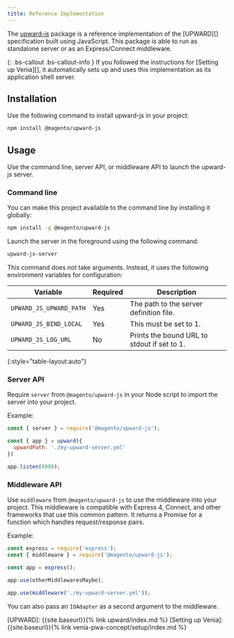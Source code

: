 ```yaml
---
title: Reference Implementation
---
```


The [upward-js][] package is a reference implementation of the [UPWARD][] specification built using JavaScript.
This package is able to run as standalone server or as an Express/Connect middleware.

{: .bs-callout .bs-callout-info }
If you followed the instructions for [Setting up Venia][], it automatically sets up and uses this implementation as its application shell server.

## Installation

Use the following command to install upward-js in your project:

```sh
npm install @magento/upward-js
```

## Usage

Use the command line, server API, or middleware API to launch the upward-js server.

### Command line

You can make this project available to the command line by installing it globally:

```sh
npm install -g @magento/upward-js
```

Launch the server in the foreground using the following command:

```sh
upward-js-server
```

This command does not take arguments.
Instead, it uses the following environment variables for configuration:

| Variable                | Required | Description                                 |
| ----------------------- | -------- | ------------------------------------------- |
| `UPWARD_JS_UPWARD_PATH` | Yes      | The path to the server definition file.     |
| `UPWARD_JS_BIND_LOCAL`  | Yes      | This must be set to 1.                      |
| `UPWARD_JS_LOG_URL`     | No       | Prints the bound URL to stdout if set to 1. |
{:style="table-layout:auto"}

### Server API

Require `server` from `@magento/upward-js` in your Node script to import the server into your project.

Example:

``` js
const { server } = require('@magento/upward-js');

const { app } = upward({
  upwardPath: './my-upward-server.yml'
})

app.listen(8000);
```

### Middleware API

Use `middleware` from `@magento/upward-js` to use the middleware into your project.
This middleware is compatible with Express 4, Connect, and other frameworks that use this common pattern.
It returns a Promise for a function which handles request/response pairs.

Example:

``` js
const express = require('express');
const { middleware } = require('@magento/upward-js');

const app = express();

app.use(otherMiddlewaresMaybe);

app.use(middleware('./my-upward-server.yml'));
```

You can also pass an `IOAdapter` as a second argument to the middleware.

[upward-js]: https://github.com/magento-research/pwa-studio/tree/release/2.0/packages/upward-js

[UPWARD]: {{site.baseurl}}{% link upward/index.md %}
[Setting up Venia]: {{site.baseurl}}{% link venia-pwa-concept/setup/index.md %}
